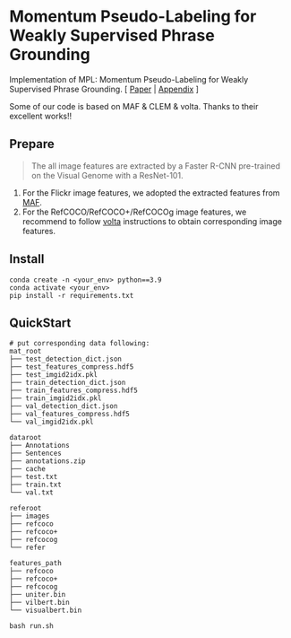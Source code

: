 # Momentum Pseudo-Labeling for Weakly Supervised Phrase Grounding
Implementation of MPL: Momentum Pseudo-Labeling for Weakly Supervised Phrase Grounding.
[ [Paper](-) | [Appendix](assets/appendix.pdf) ]

Some of our code is based on MAF & CLEM & volta. Thanks to their excellent works!!

## Prepare
> The all image features are extracted by a Faster R-CNN pre-trained on the Visual Genome with a ResNet-101.
1. For the Flickr image features, we adopted the extracted features from [MAF](https://github.com/qinzzz/Multimodal-Alignment-Framework).
2. For the RefCOCO/RefCOCO+/RefCOCOg image features, we recommend to follow [volta](https://github.com/e-bug/volta/blob/main/data/README.md) instructions to obtain corresponding image features.

## Install
``` shell
conda create -n <your_env> python==3.9
conda activate <your_env>
pip install -r requirements.txt
```
## QuickStart
```shell
# put corresponding data following:
mat_root
├── test_detection_dict.json
├── test_features_compress.hdf5
├── test_imgid2idx.pkl
├── train_detection_dict.json
├── train_features_compress.hdf5
├── train_imgid2idx.pkl
├── val_detection_dict.json
├── val_features_compress.hdf5
└── val_imgid2idx.pkl

dataroot
├── Annotations
├── Sentences
├── annotations.zip
├── cache
├── test.txt
├── train.txt
└── val.txt

referoot
├── images
├── refcoco
├── refcoco+
├── refcocog
└── refer

features_path
├── refcoco
├── refcoco+
├── refcocog
├── uniter.bin
├── vilbert.bin
└── visualbert.bin

bash run.sh
```